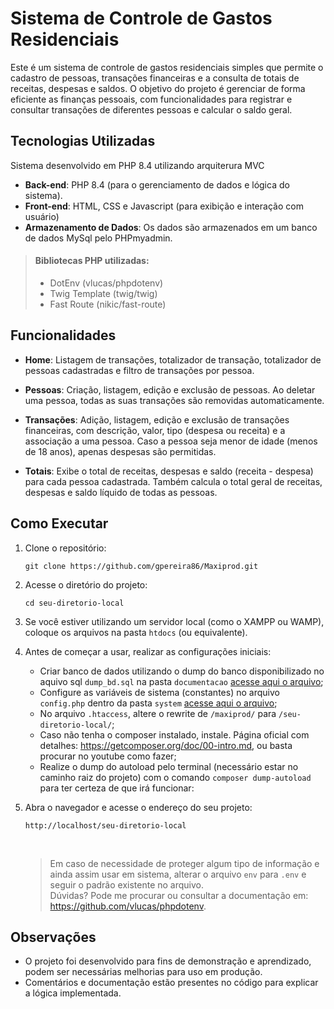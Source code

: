 # Sistema de Controle de Gastos Residenciais

Este é um sistema de controle de gastos residenciais simples que permite o cadastro de pessoas, transações financeiras e a consulta de totais de receitas, despesas e saldos. O objetivo do projeto é gerenciar de forma eficiente as finanças pessoais, com funcionalidades para registrar e consultar transações de diferentes pessoas e calcular o saldo geral.


## Tecnologias Utilizadas 

Sistema desenvolvido em PHP 8.4 utilizando arquiterura MVC


- **Back-end**: PHP 8.4 (para o gerenciamento de dados e lógica do sistema).
- **Front-end**: HTML, CSS e Javascript (para exibição e interação com usuário)
- **Armazenamento de Dados**: Os dados são armazenados em um banco de dados MySql pelo PHPmyadmin.

> #### **Bibliotecas PHP utilizadas:** 
> - DotEnv (vlucas/phpdotenv)
> - Twig Template (twig/twig)
> - Fast Route (nikic/fast-route)

## Funcionalidades

- **Home**: Listagem de transações, totalizador de transação, totalizador de pessoas cadastradas e filtro de transações por pessoa.


- **Pessoas**: Criação, listagem, edição e exclusão de pessoas. Ao deletar uma pessoa, todas as suas transações são removidas automaticamente.


- **Transações**: Adição, listagem, edição e exclusão de transações financeiras, com descrição, valor, tipo (despesa ou receita) e a associação a uma pessoa. Caso a pessoa seja menor de idade (menos de 18 anos), apenas despesas são permitidas.


- **Totais**: Exibe o total de receitas, despesas e saldo (receita - despesa) para cada pessoa cadastrada. Também calcula o total geral de receitas, despesas e saldo líquido de todas as pessoas.


## Como Executar

1. Clone o repositório:
   ```
   git clone https://github.com/gpereira86/Maxiprod.git
   ```


2. Acesse o diretório do projeto:
   ```
   cd seu-diretorio-local
   ```
   

3. Se você estiver utilizando um servidor local (como o XAMPP ou WAMP), coloque os arquivos na pasta `htdocs` (ou equivalente).
   

4. Antes de começar a usar, realizar as configurações iniciais:
   - Criar banco de dados utilizando o dump do banco disponibilizado no aquivo sql `dump_bd.sql` na pasta `documentacao` [acesse aqui o arquivo](documentacao/dump_bd.sql);
   - Configure as variáveis de sistema (constantes) no arquivo `config.php` dentro da pasta `system` [acesse aqui o arquivo](system/config.php);
   - No arquivo `.htaccess`, altere o rewrite de `/maxiprod/` para `/seu-diretorio-local/`;
   - Caso não tenha o composer instalado, instale. Página oficial com detalhes: https://getcomposer.org/doc/00-intro.md, ou basta procurar no youtube como fazer;
   - Realize o dump do autoload pelo terminal (necessário estar no caminho raiz do projeto) com o comando `composer dump-autoload` para ter certeza de que irá funcionar: 
   

5. Abra o navegador e acesse o endereço do seu projeto:
   ```
   http://localhost/seu-diretorio-local
   ```
   <br>
   
    > Em caso de necessidade de proteger algum tipo de informação e ainda assim usar em sistema, alterar o arquivo `env` para `.env` e seguir o padrão existente no arquivo.<br>Dúvidas? Pode me procurar ou consultar a documentação em: https://github.com/vlucas/phpdotenv.

## Observações

- O projeto foi desenvolvido para fins de demonstração e aprendizado, podem ser necessárias melhorias para uso em produção.
- Comentários e documentação estão presentes no código para explicar a lógica implementada.
